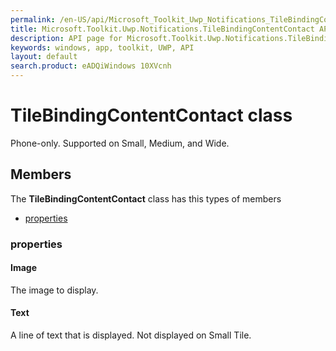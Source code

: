 ```yaml
---
permalink: /en-US/api/Microsoft_Toolkit_Uwp_Notifications_TileBindingContentContact.htm
title: Microsoft.Toolkit.Uwp.Notifications.TileBindingContentContact API 
description: API page for Microsoft.Toolkit.Uwp.Notifications.TileBindingContentContact
keywords: windows, app, toolkit, UWP, API
layout: default
search.product: eADQiWindows 10XVcnh
---
```



# TileBindingContentContact class

Phone-only. Supported on Small, Medium, and Wide.

## Members

The **TileBindingContentContact** class has this types of members

* [properties](#properties)

### properties

#### Image

The image to display.



#### Text

A line of text that is displayed. Not displayed on Small Tile.


